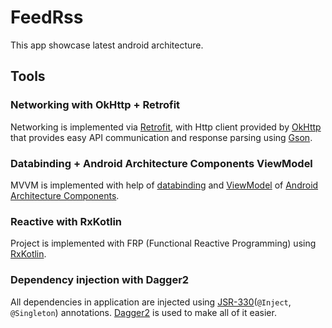 # FeedRss 

This app showcase latest android architecture.

## Tools

### Networking with OkHttp + Retrofit

Networking is implemented via [Retrofit](https://square.github.io/retrofit/), with Http client provided by [OkHttp](http://square.github.io/okhttp/) that provides easy API communication and response parsing using [Gson](https://github.com/google/gson).

### Databinding + Android Architecture Components ViewModel

MVVM is implemented with help of [databinding](https://developer.android.com/topic/libraries/data-binding/) and [ViewModel](https://developer.android.com/topic/libraries/architecture/viewmodel) of [Android Architecture Components](https://developer.android.com/topic/libraries/architecture/).

### Reactive with RxKotlin

Project is implemented with FRP (Functional Reactive Programming) using [RxKotlin](https://github.com/ReactiveX/RxKotlin).

### Dependency injection with Dagger2

All dependencies in application are injected using [JSR-330](https://www.jcp.org/en/jsr/detail?id=330)(`@Inject`, `@Singleton`) annotations. [Dagger2](https://google.github.io/dagger/) is used to make all of it easier. 
